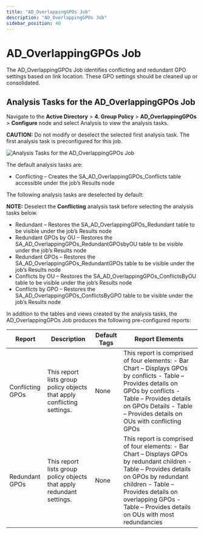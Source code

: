 ```yaml
---
title: "AD_OverlappingGPOs Job"
description: "AD_OverlappingGPOs Job"
sidebar_position: 40
---
```


# AD_OverlappingGPOs Job

The AD_OverlappingGPOs Job identifies conflicting and redundant GPO settings based on link location.
These GPO settings should be cleaned up or consolidated.

## Analysis Tasks for the AD_OverlappingGPOs Job

Navigate to the **Active Directory** > **4. Group Policy** > **AD_OverlappingGPOs** > **Configure**
node and select Analysis to view the analysis tasks.

**CAUTION:** Do not modify or deselect the selected first analysis task. The first analysis task is
preconfigured for this job.

![Analysis Tasks for the AD_OverlappingGPOs Job](/img/product_docs/accessanalyzer/11.6/solutions/activedirectory/grouppolicy/overlappinggposanalysis.webp)

The default analysis tasks are:

- Conflicting – Creates the SA_AD_OverlappingGPOs_Conflicts table accessible under the job’s Results
  node

The following analysis tasks are deselected by default:

**NOTE:** Deselect the **Conflicting** analysis task before selecting the analysis tasks below.

- Redundant – Restores the SA_AD_OverlappingGPOs_Redundant table to be visible under the job’s
  Results node
- Redundant GPOs by OU – Restores the SA_AD_OverlappingGPOs_RedundantGPOsbyOU table to be visible
  under the job’s Results node
- Redundant GPOs – Restores the SA_AD_OverlappingGPOs_RedundantGPOs table to be visible under the
  job’s Results node
- Conflicts by OU – Restores the SA_AD_OverlappingGPOs_ConflictsByOU table to be visible under the
  job’s Results node
- Conflicts by GPO – Restores the SA_AD_OverlappingGPOs_ConflictsByGPO table to be visible under the
  job’s Results node

In addition to the tables and views created by the analysis tasks, the AD_OverlappingGPOs Job
produces the following pre-configured reports:

| Report           | Description                                                             | Default Tags | Report Elements                                                                                                                                                                                                                                               |
| ---------------- | ----------------------------------------------------------------------- | ------------ | ------------------------------------------------------------------------------------------------------------------------------------------------------------------------------------------------------------------------------------------------------------- |
| Conflicting GPOs | This report lists group policy objects that apply conflicting settings. | None         | This report is comprised of four elements: - Bar Chart – Displays GPOs by conflicts - Table – Provides details on GPOs by conflicts - Table – Provides details on GPOs Details - Table – Provides details on OUs with conflicting GPOs                        |
| Redundant GPOs   | This report lists group policy objects that apply redundant settings.   | None         | This report is comprised of four elements: - Bar Chart – Displays GPOs by redundant children - Table – Provides details on GPOs by redundant children - Table – Provides details on overlapping GPOs - Table – Provides details on OUs with most redundancies |
